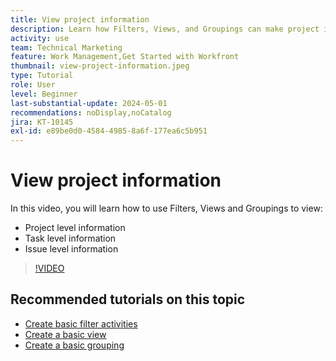 ```yaml
---
title: View project information
description: Learn how Filters, Views, and Groupings can make project information easily viewable to help you manage projects.
activity: use
team: Technical Marketing
feature: Work Management,Get Started with Workfront
thumbnail: view-project-information.jpeg
type: Tutorial
role: User
level: Beginner
last-substantial-update: 2024-05-01
recommendations: noDisplay,noCatalog
jira: KT-10145
exl-id: e89be0d0-4584-4985-8a6f-177ea6c5b951
---
```

# View project information

In this video, you will learn how to use Filters, Views and Groupings to view:

* Project level information
* Task level information
* Issue level information

>[!VIDEO](https://video.tv.adobe.com/v/3428815/?quality=12&learn=on)

## Recommended tutorials on this topic

* [Create basic filter activities](/help/reporting/basic-reporting/create-a-basic-filter-activity.md)
* [Create a basic view](/help/reporting/basic-reporting/create-a-basic-view.md)
* [Create a basic grouping](/help/reporting/basic-reporting/create-a-basic-grouping.md)


